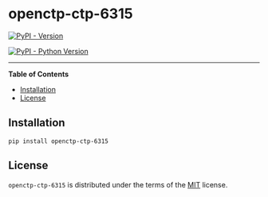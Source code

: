 # openctp-ctp-6315

[![PyPI - Version](https://img.shields.io/pypi/v/oepnctp-ctp-6315.svg)](https://pypi.org/project/openctp-ctp-6315)

[![PyPI - Python Version](https://img.shields.io/pypi/pyversions/openctp-ctp-6315.svg)](https://pypi.org/project/openctp-ctp-6315)

-----

**Table of Contents**

- [Installation](#installation)
- [License](#license)

## Installation

```console
pip install openctp-ctp-6315
```

## License

`openctp-ctp-6315` is distributed under the terms of the [MIT](https://spdx.org/licenses/MIT.html) license.
